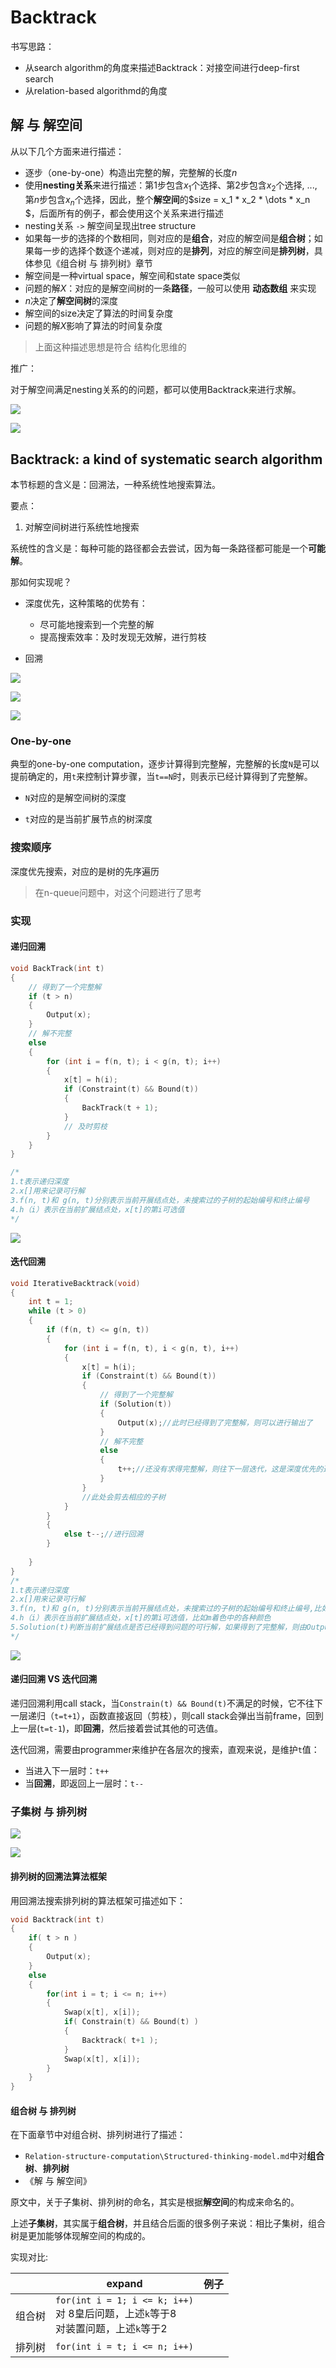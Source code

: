 # Backtrack

书写思路：

- 从search algorithm的角度来描述Backtrack：对接空间进行deep-first search
- 从relation-based algorithmd的角度

## 解 与 解空间



从以下几个方面来进行描述：

- 逐步（one-by-one）构造出完整的解，完整解的长度$n$
- 使用**nesting关系**来进行描述：第$1$步包含$x_1$个选择、第$2$步包含$x_2$个选择, ..., 第$n$步包含$x_n$个选择，因此，整个**解空间**的$size = x_1 * x_2 * \dots * x_n $，后面所有的例子，都会使用这个关系来进行描述
- nesting关系 `->` 解空间呈现出tree structure
- 如果每一步的选择的个数相同，则对应的是**组合**，对应的解空间是**组合树**；如果每一步的选择个数逐个递减，则对应的是**排列**，对应的解空间是**排列树**，具体参见《组合树 与 排列树》章节
- 解空间是一种virtual space，解空间和state space类似
- 问题的解$X$：对应的是解空间树的一条**路径**，一般可以使用 **动态数组** 来实现
- $n$决定了**解空间树**的深度
- 解空间的size决定了算法的时间复杂度
- 问题的解$X$影响了算法的时间复杂度

> 上面这种描述思想是符合 结构化思维的

推广：

对于解空间满足nesting关系的的问题，都可以使用Backtrack来进行求解。





![](./solution-space-1.jpg)

![](./solution-space-2.jpg)





## Backtrack: a kind of systematic search algorithm

本节标题的含义是：回溯法，一种系统性地搜索算法。

要点：

1. 对解空间树进行系统性地搜索

系统性的含义是：每种可能的路径都会去尝试，因为每一条路径都可能是一个**可能解**。

那如何实现呢？

- 深度优先，这种策略的优势有：
  - 尽可能地搜索到一个完整的解
  - 提高搜索效率：及时发现无效解，进行剪枝

- 回溯



![](./explaination-of-backtrack-1.jpg)



![](./explaination-of-backtrack-2.jpg)

![](./step-of-backtrack.jpg)

### One-by-one

典型的one-by-one computation，逐步计算得到完整解，完整解的长度`N`是可以提前确定的，用`t`来控制计算步骤，当`t==N`时，则表示已经计算得到了完整解。

- `N`对应的是解空间树的深度

- `t`对应的是当前扩展节点的树深度

### 搜索顺序

深度优先搜索，对应的是树的先序遍历

> 在n-queue问题中，对这个问题进行了思考

### 实现



#### 递归回溯

```c++
void BackTrack(int t)
{
    // 得到了一个完整解
	if (t > n)
    {
        Output(x);
    }
    // 解不完整
	else
    {
		for (int i = f(n, t); i < g(n, t); i++)
        {
			x[t] = h(i);
			if (Constraint(t) && Bound(t))
            {
                BackTrack(t + 1);
            }
            // 及时剪枝
		}
	}
}

/*
1.t表示递归深度
2.x[]用来记录可行解
3.f(n, t)和 g(n, t)分别表示当前开展结点处，未搜索过的子树的起始编号和终止编号
4.h（i）表示在当前扩展结点处，x[t]的第i可选值
*/
```

![](./recursive-backtrack.jpg)



#### 迭代回溯



```C++
void IterativeBacktrack(void)
{
	int t = 1;
	while (t > 0)
    {
		if (f(n, t) <= g(n, t))
        {
			for (int i = f(n, t), i < g(n, t), i++)
            {
				x[t] = h(i);
				if (Constraint(t) && Bound(t))
                {
                    // 得到了一个完整解
					if (Solution(t))
                    {
                        Output(x);//此时已经得到了完整解，则可以进行输出了
                    }   
                    // 解不完整
					else 
                    {
                        t++;//还没有求得完整解，则往下一层迭代，这是深度优先的遍历算法
                    }
				}
                //此处会剪去相应的子树
			}
		}
        {
        	else t--;//进行回溯    
        }
		
	}
}
/*
1.t表示递归深度
2.x[]用来记录可行解
3.f(n, t)和 g(n, t)分别表示当前开展结点处，未搜索过的子树的起始编号和终止编号,比如m着色问题中为图的颜色总数
4.h（i）表示在当前扩展结点处，x[t]的第i可选值，比如m着色中的各种颜色
5.Solution(t)判断当前扩展结点是否已经得到问题的可行解，如果得到了完整解，则由Output(x)输出完整解，否则在当前扩展结点处得到的只是部分解，需要继续向纵深方向继续搜索
*/
```

![](./iteration-backtrack.jpg)



#### 递归回溯 VS 迭代回溯

递归回溯利用call stack，当`Constrain(t) && Bound(t)`不满足的时候，它不往下一层递归（`t=t+1`），函数直接返回（剪枝），则call stack会弹出当前frame，回到上一层(`t=t-1`)，即**回溯**，然后接着尝试其他的可选值。

迭代回溯，需要由programmer来维护在各层次的搜索，直观来说，是维护`t`值：

- 当进入下一层时：`t++`
- 当**回溯**，即返回上一层时：`t--`

### 子集树 与 排列树



![](./subset-tree-and-permutation-tree-1.jpg)

![](./subset-tree-and-permutation-tree-2.jpg)





#### 排列树的回溯法算法框架

用回溯法搜索排列树的算法框架可描述如下：

```C++
void Backtrack(int t)
{
	if( t > n )
	{
		Output(x);
	}
	else
	{
		for(int i = t; i <= n; i++)
		{
			Swap(x[t], x[i]);
			if( Constrain(t) && Bound(t) )
			{
				Backtrack( t+1 );
			}
			Swap(x[t], x[i]);
		}
	}
}
```

#### 组合树 与 排列树

在下面章节中对组合树、排列树进行了描述：

- `Relation-structure-computation\Structured-thinking-model.md`中对**组合树**、**排列树**
- 《解 与 解空间》

原文中，关于子集树、排列树的命名，其实是根据**解空间**的构成来命名的。

上述**子集树**，其实属于**组合树**，并且结合后面的很多例子来说：相比子集树，组合树是更加能够体现解空间的构成的。

实现对比:

|        | expand                                                       | 例子 |
| ------ | ------------------------------------------------------------ | ---- |
| 组合树 | `for(int i = 1; i <= k; i++)` <br>对 8皇后问题，上述`k`等于8 <br>对装置问题，上述`k`等于2 <br> |      |
| 排列树 | `for(int i = t; i <= n; i++)`                                |      |


